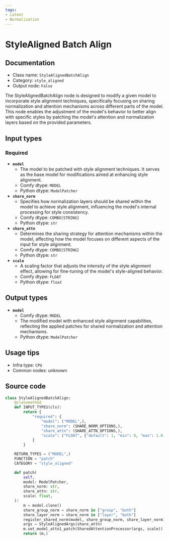 ```yaml
---
tags:
- Latent
- Normalization
---
```


# StyleAligned Batch Align
## Documentation
- Class name: `StyleAlignedBatchAlign`
- Category: `style_aligned`
- Output node: `False`

The StyleAlignedBatchAlign node is designed to modify a given model to incorporate style alignment techniques, specifically focusing on sharing normalization and attention mechanisms across different parts of the model. This node enables the adjustment of the model's behavior to better align with specific styles by patching the model's attention and normalization layers based on the provided parameters.
## Input types
### Required
- **`model`**
    - The model to be patched with style alignment techniques. It serves as the base model for modifications aimed at enhancing style alignment.
    - Comfy dtype: `MODEL`
    - Python dtype: `ModelPatcher`
- **`share_norm`**
    - Specifies how normalization layers should be shared within the model to achieve style alignment, influencing the model's internal processing for style consistency.
    - Comfy dtype: `COMBO[STRING]`
    - Python dtype: `str`
- **`share_attn`**
    - Determines the sharing strategy for attention mechanisms within the model, affecting how the model focuses on different aspects of the input for style alignment.
    - Comfy dtype: `COMBO[STRING]`
    - Python dtype: `str`
- **`scale`**
    - A scaling factor that adjusts the intensity of the style alignment effect, allowing for fine-tuning of the model's style-aligned behavior.
    - Comfy dtype: `FLOAT`
    - Python dtype: `float`
## Output types
- **`model`**
    - Comfy dtype: `MODEL`
    - The modified model with enhanced style alignment capabilities, reflecting the applied patches for shared normalization and attention mechanisms.
    - Python dtype: `ModelPatcher`
## Usage tips
- Infra type: `CPU`
- Common nodes: unknown


## Source code
```python
class StyleAlignedBatchAlign:
    @classmethod
    def INPUT_TYPES(cls):
        return {
            "required": {
                "model": ("MODEL",),
                "share_norm": (SHARE_NORM_OPTIONS,),
                "share_attn": (SHARE_ATTN_OPTIONS,),
                "scale": ("FLOAT", {"default": 1, "min": 0, "max": 1.0, "step": 0.1}),
            }
        }

    RETURN_TYPES = ("MODEL",)
    FUNCTION = "patch"
    CATEGORY = "style_aligned"

    def patch(
        self,
        model: ModelPatcher,
        share_norm: str,
        share_attn: str,
        scale: float,
    ):
        m = model.clone()
        share_group_norm = share_norm in ["group", "both"]
        share_layer_norm = share_norm in ["layer", "both"]
        register_shared_norm(model, share_group_norm, share_layer_norm)
        args = StyleAlignedArgs(share_attn)
        m.set_model_attn1_patch(SharedAttentionProcessor(args, scale))
        return (m,)

```
